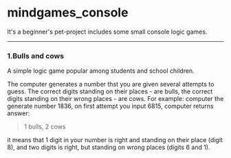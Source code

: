 ﻿# mindgames_console

It's a beginner's pet-project includes some small console logic games.
***
### 1.Bulls and cows
A simple logic game popular among students and school children.

The computer generates a number thst you are given several attempts to guess.
The correct digits standing on their places - are bulls, the correct digits standing on their wrong places - are cows.
For example: computer the generate number 1836, on first attempt you input 6815, computer returns answer:
>1 bulls, 2 cows

it means that 1 digit in your number is right and standing on their place (digit 8), and two digits is right, but standing on wrong places (digits 6 and 1).
